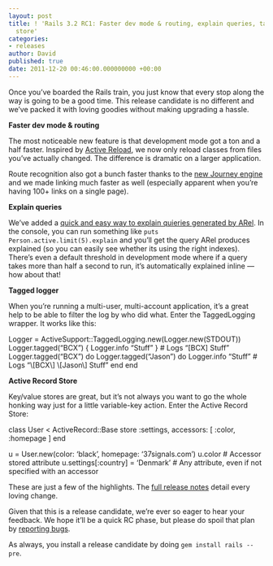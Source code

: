 ```yaml
---
layout: post
title: ! 'Rails 3.2 RC1: Faster dev mode & routing, explain queries, tagged logger,
  store'
categories:
- releases
author: David
published: true
date: 2011-12-20 00:46:00.000000000 +00:00
---
```

<p>Once you&#8217;ve boarded the Rails train, you just know that every stop along the way is going to be a good time. This release candidate is no different and we&#8217;ve packed it with loving goodies without making upgrading a hassle.</p>
<p><strong>Faster dev mode &amp; routing</strong></p>
<p>The most noticeable new feature is that development mode got a ton and a half faster. Inspired by <a href="https://github.com/paneq/active_reload">Active Reload</a>, we now only reload classes from files you&#8217;ve actually changed. The difference is dramatic on a larger application.</p>
<p>Route recognition also got a bunch faster thanks to the <a href="https://github.com/rails/journey">new Journey engine</a> and we made linking much faster as well (especially apparent when you&#8217;re having 100+ links on a single page).</p>
<p><strong>Explain queries</strong></p>
<p>We&#8217;ve added a <a href="https://rubyonrails.org/2011/12/6/what-s-new-in-edge-rails-explain">quick and easy way to explain quieries generated by ARel</a>. In the console, you can run something like <code>puts Person.active.limit(5).explain</code> and you&#8217;ll get the query ARel produces explained (so you can easily see whether its using the right indexes). There&#8217;s even a default threshold in development mode where if a query takes more than half a second to run, it&#8217;s automatically explained inline &#8212; how about that!</p>
<p><strong>Tagged logger</strong></p>
<p>When you&#8217;re running a multi-user, multi-account application, it&#8217;s a great help to be able to filter the log by who did what. Enter the TaggedLogging wrapper. It works like this:</p>
Logger = ActiveSupport::TaggedLogging.new(Logger.new(<span class="caps">STDOUT</span>))
Logger.tagged(&#8220;<span class="caps">BCX</span>&#8221;) { Logger.info &#8220;Stuff&#8221; } # Logs &#8220;[<span class="caps">BCX</span>] Stuff&#8221;
Logger.tagged(&#8220;<span class="caps">BCX</span>&#8221;) do
Logger.tagged(&#8220;Jason&#8221;) do
Logger.info &#8220;Stuff&#8221; # Logs &#8220;\[<span class="caps">BCX</span>\] \[Jason\] Stuff&#8221;
end
end
<p><strong>Active Record Store</strong></p>
<p>Key/value stores are great, but it&#8217;s not always you want to go the whole honking way just for a little variable-key action. Enter the Active Record Store:</p>
class User &lt; ActiveRecord::Base
store :settings, accessors: [ :color, :homepage ]
end

u = User.new(color: &#8216;black&#8217;, homepage: &#8216;37signals.com&#8217;)
u.color                          # Accessor stored attribute
u.settings[:country] = &#8216;Denmark&#8217; # Any attribute, even if not specified with an accessor
<p>These are just a few of the highlights. The <a href="https://gist.github.com/1472145">full release notes</a> detail every loving change.</p>
<p>Given that this is a release candidate, we&#8217;re ever so eager to hear your feedback. We hope it&#8217;ll be a quick RC phase, but please do spoil that plan by <a href="https://github.com/rails/rails/issues">reporting bugs</a>.</p>
<p>As always, you install a release candidate by doing <code>gem install rails --pre</code>.</p>
